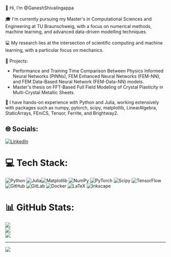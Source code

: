 👋 Hi, I’m @GaneshShivalingappa<br><br>🎓 I'm currently pursuing my Master's in Computational Sciences and Engineering at TU Braunschweig, with a focus on numerical methods, machine learning, and advanced data-driven modelling techniques.<br><br>💻 My research lies at the intersection of scientific computing and machine learning, with a particular focus on mechanics. <br><br>🌟 Projects:<br><be>
  - Performance and Training Time Comparison Between Physics Informed Neural Networks (PINNs), FEM Enhanced Neural Networks (FEM-NN), and FEM Data-Based Neural Network (FEM-Data-NN) models.<br>
  - Master's thesis on FFT-Based Full Field Modeling of Crystal Plasticity in Multi-Crystal Metallic Sheets.

  🔧 I have hands-on experience with Python and Julia, working extensively with packages such as numpy, pytorch, scipy, matplotlib, LinearAlgebra, StaticArrays, FEniCS, Tensor, Ferrite, and Brightway2.


## 🌐 Socials:
[![LinkedIn](https://img.shields.io/badge/LinkedIn-%230077B5.svg?logo=linkedin&logoColor=white)](https://linkedin.com/in/ganeshshivalingappa) 

# 💻 Tech Stack:
![Python](https://img.shields.io/badge/python-3670A0?style=for-the-badge&logo=python&logoColor=ffdd54) ![Julia](https://img.shields.io/badge/-Julia-9558B2?style=for-the-badge&logo=julia&logoColor=white)![Matplotlib](https://img.shields.io/badge/Matplotlib-%23ffffff.svg?style=for-the-badge&logo=Matplotlib&logoColor=black) ![NumPy](https://img.shields.io/badge/numpy-%23013243.svg?style=for-the-badge&logo=numpy&logoColor=white) ![PyTorch](https://img.shields.io/badge/PyTorch-%23EE4C2C.svg?style=for-the-badge&logo=PyTorch&logoColor=white) ![Scipy](https://img.shields.io/badge/SciPy-%230C55A5.svg?style=for-the-badge&logo=scipy&logoColor=%white) ![TensorFlow](https://img.shields.io/badge/TensorFlow-%23FF6F00.svg?style=for-the-badge&logo=TensorFlow&logoColor=white) ![GitHub](https://img.shields.io/badge/github-%23121011.svg?style=for-the-badge&logo=github&logoColor=white) ![GitLab](https://img.shields.io/badge/gitlab-%23181717.svg?style=for-the-badge&logo=gitlab&logoColor=white) ![Docker](https://img.shields.io/badge/docker-%230db7ed.svg?style=for-the-badge&logo=docker&logoColor=white) ![LaTeX](https://img.shields.io/badge/latex-%23008080.svg?style=for-the-badge&logo=latex&logoColor=white) ![Inkscape](https://img.shields.io/badge/Inkscape-e0e0e0?style=for-the-badge&logo=inkscape&logoColor=080A13) 
# 📊 GitHub Stats:
![](https://github-readme-stats.vercel.app/api?username=GaneshShivalingappa&theme=dark&hide_border=false&include_all_commits=true&count_private=true)<br/>
![](https://github-readme-streak-stats.herokuapp.com/?user=GaneshShivalingappa&theme=dark&hide_border=false)<br/>
![](https://github-readme-stats.vercel.app/api/top-langs/?username=GaneshShivalingappa&theme=dark&hide_border=false&include_all_commits=true&count_private=true&layout=compact)

---
[![](https://visitcount.itsvg.in/api?id=GaneshShivalingappa&icon=0&color=0)](https://visitcount.itsvg.in)

<!-- Proudly created with GPRM ( https://gprm.itsvg.in ) -->

<!---
GaneshShivalingappa/GaneshShivalingappa is a ✨ special ✨ repository because its `README.md` (this file) appears on your GitHub profile.
You can click the Preview link to take a look at your changes.
--->
